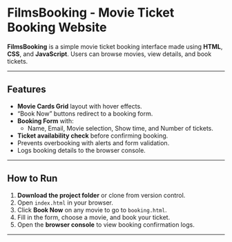 # FilmsBooking - Movie Ticket Booking Website

**FilmsBooking** is a simple movie ticket booking interface made using **HTML**, **CSS**, and **JavaScript**. Users can browse movies, view details, and book tickets.

---


## Features

- **Movie Cards Grid** layout with hover effects.
- “Book Now” buttons redirect to a booking form.
- **Booking Form** with:
  - Name, Email, Movie selection, Show time, and Number of tickets.
- **Ticket availability check** before confirming booking.
- Prevents overbooking with alerts and form validation.
- Logs booking details to the browser console.

---

## How to Run

1. **Download the project folder** or clone from version control.
2. Open `index.html` in your browser.
3. Click **Book Now** on any movie to go to `booking.html`.
4. Fill in the form, choose a movie, and book your ticket.
5. Open the **browser console** to view booking confirmation logs.

---




